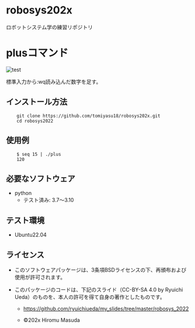 # robosys202x
ロボットシステム学の練習リポジトリ

# plusコマンド
![test](https://github.com/tomiyasu18/robosys202x/actions/workflows/test.yml/badge.svg)

標準入力から:wq読み込んだ数字を足す。

## インストール方法
```
	git clone https://github.com/tomiyasu18/robosys202x.git
	cd robosys2022
```

## 使用例
```
	$ seq 15 | ./plus
	120
```

## 必要なソフトウェア
* python
  * テスト済み: 3.7～3.10


## テスト環境
* Ubuntu22.04


## ライセンス
* このソフトウェアパッケージは、3条項BSDライセンスの下、再頒布および使用が許可されます。
* このパッケージのコードは、下記のスライド（CC-BY-SA 4.0 by Ryuichi Ueda）のものを、本人の許可を得て自身の著作としたものです。

  * https://github.com/ryuichiueda/my_slides/tree/master/robosys_2022

  * ©202x Hiromu Masuda

